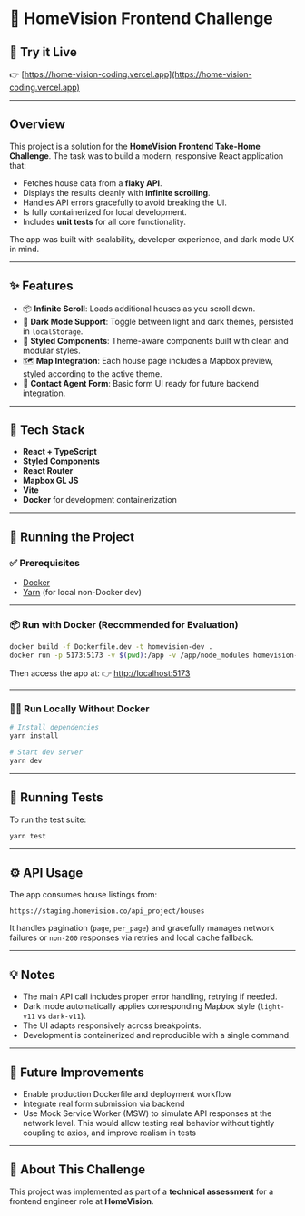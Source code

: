 # 🏡 HomeVision Frontend Challenge

## 🔗 Try it Live

👉 [https://home-vision-coding.vercel.app](https://home-vision-coding.vercel.app)

---

## Overview

This project is a solution for the **HomeVision Frontend Take-Home Challenge**.
The task was to build a modern, responsive React application that:

- Fetches house data from a **flaky API**.
- Displays the results cleanly with **infinite scrolling**.
- Handles API errors gracefully to avoid breaking the UI.
- Is fully containerized for local development.
- Includes **unit tests** for all core functionality.

The app was built with scalability, developer experience, and dark mode UX in mind.

---

## ✨ Features

- 📦 **Infinite Scroll**: Loads additional houses as you scroll down.
- 🌙 **Dark Mode Support**: Toggle between light and dark themes, persisted in `localStorage`.
- 🧱 **Styled Components**: Theme-aware components built with clean and modular styles.
- 🗺️ **Map Integration**: Each house page includes a Mapbox preview, styled according to the active theme.
- 💬 **Contact Agent Form**: Basic form UI ready for future backend integration.

---

## 🧰 Tech Stack

- **React + TypeScript**
- **Styled Components**
- **React Router**
- **Mapbox GL JS**
- **Vite**
- **Docker** for development containerization

---

## 🚀 Running the Project

### ✅ Prerequisites

- [Docker](https://www.docker.com/)
- [Yarn](https://yarnpkg.com/) (for local non-Docker dev)

---

### 📦 Run with Docker (Recommended for Evaluation)

```bash
docker build -f Dockerfile.dev -t homevision-dev .
docker run -p 5173:5173 -v $(pwd):/app -v /app/node_modules homevision-dev
```

Then access the app at:
👉 [http://localhost:5173](http://localhost:5173)

---

### 🧑‍💻 Run Locally Without Docker

```bash
# Install dependencies
yarn install

# Start dev server
yarn dev
```

---

## 🧪 Running Tests

To run the test suite:

```bash
yarn test
```

---

## ⚙️ API Usage

The app consumes house listings from:

```
https://staging.homevision.co/api_project/houses
```

It handles pagination (`page`, `per_page`) and gracefully manages network failures or `non-200` responses via retries and local cache fallback.

---

## 💡 Notes

- The main API call includes proper error handling, retrying if needed.
- Dark mode automatically applies corresponding Mapbox style (`light-v11` vs `dark-v11`).
- The UI adapts responsively across breakpoints.
- Development is containerized and reproducible with a single command.

---

## 📌 Future Improvements

- Enable production Dockerfile and deployment workflow
- Integrate real form submission via backend
- Use Mock Service Worker (MSW) to simulate API responses at the network level. This would allow testing real behavior without tightly coupling to axios, and improve realism in tests

---

## 🧠 About This Challenge

This project was implemented as part of a **technical assessment** for a frontend engineer role at **HomeVision**.

